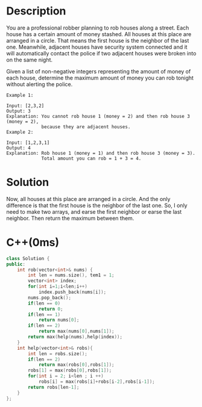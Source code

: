 # Description
You are a professional robber planning to rob houses along a street. Each house has a certain amount of money stashed. All houses at this place are arranged in a circle. That means the first house is the neighbor of the last one. Meanwhile, adjacent houses have security system connected and it will automatically contact the police if two adjacent houses were broken into on the same night.

Given a list of non-negative integers representing the amount of money of each house, determine the maximum amount of money you can rob tonight without alerting the police.
```
Example 1:

Input: [2,3,2]
Output: 3
Explanation: You cannot rob house 1 (money = 2) and then rob house 3 (money = 2),
             because they are adjacent houses.
Example 2:

Input: [1,2,3,1]
Output: 4
Explanation: Rob house 1 (money = 1) and then rob house 3 (money = 3).
             Total amount you can rob = 1 + 3 = 4.
```
# Solution
Now, all houses at this place are arranged in a circle. And the only difference is that the first house is the neighbor of the last one. So, I only need to make two arrays, and earse the first neighbor or earse the last neighbor. Then return the maximum between them.
# C++(0ms)
```c++
class Solution {
public:
    int rob(vector<int>& nums) {
        int len = nums.size(), tem1 = 1;
        vector<int> index;
        for(int i=1;i<len;i++)
            index.push_back(nums[i]);
        nums.pop_back();
        if(len == 0)
            return 0;
        if(len == 1)
            return nums[0];
        if(len == 2)
            return max(nums[0],nums[1]);
        return max(help(nums),help(index));
    }
    int help(vector<int>& robs){
        int len = robs.size();
        if(len == 2)
            return max(robs[0],robs[1]);
        robs[1] = max(robs[0],robs[1]);
        for(int i = 2; i<len ; i ++)
            robs[i] = max(robs[i]+robs[i-2],robs[i-1]);
        return robs[len-1];
    }
};
```
